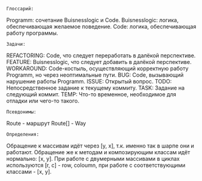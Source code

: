 ﻿	Глоссарий:
Programm: сочетание Buisnesslogic и Code.
Buisnesslogic: логика, обеспечивающая желаемое поведение.
Code: логика, обеспечивающая работу программы.

	Задачи:
REFACTORING: Code, что следует переработать в далёкой перспективе.
FEATURE: Buisnesslogic, что следует добавить в далёкой перспективе.
WORKAROUND: Code-костыль, осуществляющий корректную работу Programm, но через неоптимальные пути.
BUG: Code, вызывающий нарушение работы Programm.
ISSUE: Открытый вопрос.
TODO: Непосредственное задание к текущему коммиту.
TASK: Задание на следующий коммит.
TEMP: Что-то временное, необходимое для отладки или чего-то такого.

	Псевдонимы:
Route - маршрут
Route[] - Way

	Определения:
Обращение к массивам идёт через [y, x], т.к. именно так в шарпе они и работают.
Обращение же к методам и композирующим классам идёт нормально: [x, y].
При работе с двумерными массивами в циклах используются [r, c] - row, coloumn, при работе
с соответствующими классами - [x, y].
